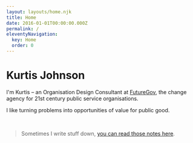 ```yaml
---
layout: layouts/home.njk
title: Home
date: 2016-01-01T00:00:00.000Z
permalink: /
eleventyNavigation:
  key: Home
  order: 0
---
```

# Kurtis Johnson

I'm Kurtis – an Organisation Design Consultant at [FutureGov](https://www.wearefuturegov.com), the change agency for 21st century public service organisations.

I like turning problems into opportunities of value for public good.

<br>

> Sometimes I write stuff down, [you can read those notes here](/notes).